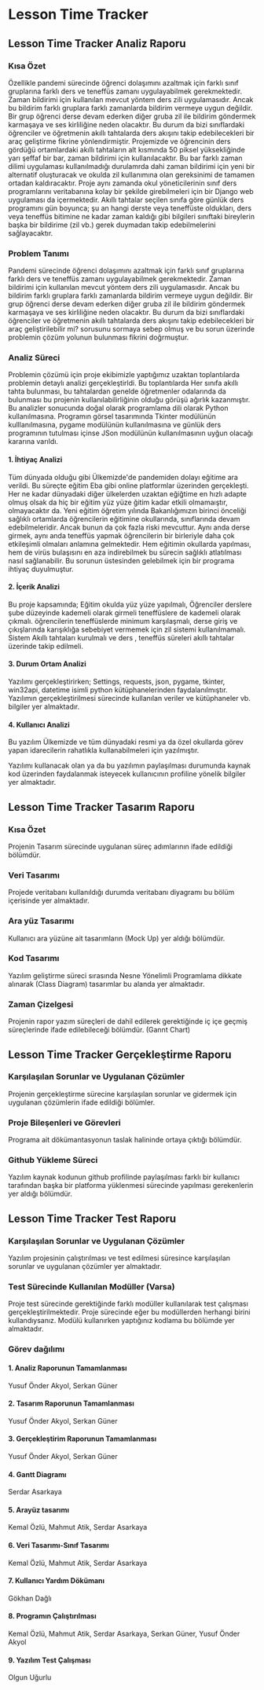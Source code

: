 # Lesson Time Tracker

## Lesson Time Tracker Analiz Raporu
### Kısa Özet
Özellikle pandemi sürecinde öğrenci dolaşımını azaltmak için farklı sınıf gruplarına farklı ders ve teneffüs zamanı uygulayabilmek gerekmektedir. Zaman bildirimi için kullanılan mevcut yöntem ders zili uygulamasıdır. Ancak bu bildirim farklı gruplara farklı zamanlarda bildirim vermeye uygun değildir. Bir grup öğrenci derse devam ederken diğer gruba zil ile bildirim göndermek karmaşaya ve ses kirliliğine neden olacaktır. Bu durum da bizi sınıflardaki öğrenciler ve öğretmenin akıllı tahtalarda ders akışını takip edebilecekleri bir araç geliştirme fikrine yönlendirmiştir. Projemizde ve öğrencinin ders gördüğü ortamlardaki akıllı tahtaların alt kısmında 50 piksel yüksekliğinde yarı şeffaf bir bar, zaman bildirimi için kullanılacaktır. Bu bar farklı zaman dilimi uygulaması kullanılmadığı durulamrda dahi zaman bildirimi için yeni bir alternatif oluşturacak ve okulda zil kullanımına olan gereksinimi de tamamen ortadan kaldıracaktır. Proje aynı zamanda okul yöneticilerinin sınıf ders programlarını veritabanına kolay bir şekilde girebilmeleri için bir Django web uygulaması da içermektedir. Akıllı tahtalar seçilen sınıfa göre günlük ders programını gün boyunca; şu an hangi derste veya teneffüste oldukları, ders veya teneffüs bitimine ne kadar zaman kaldığı gibi bilgileri sınıftaki bireylerin başka bir bildirime (zil vb.) gerek duymadan takip edebilmelerini sağlayacaktır.
### Problem Tanımı
Pandemi sürecinde öğrenci dolaşımını azaltmak için farklı sınıf gruplarına farklı ders ve teneffüs zamanı uygulayabilmek gerekmektedir. Zaman bildirimi için kullanılan mevcut yöntem ders zili uygulamasıdır. Ancak bu bildirim farklı gruplara farklı zamanlarda bildirim vermeye uygun değildir. Bir grup öğrenci derse devam ederken diğer gruba zil ile bildirim göndermek karmaşaya ve ses kirliliğine neden olacaktır. Bu durum da bizi sınıflardaki öğrenciler ve öğretmenin akıllı tahtalarda ders akışını takip edebilecekleri bir araç geliştirilebilir mi? sorusunu sormaya sebep olmuş ve bu sorun üzerinde problemin çözüm yolunun bulunması fikrini doğrmuştur.
### Analiz Süreci
Problemin çözümü için proje ekibimizle yaptığımız uzaktan toplantılarda problemin detaylı analizi gerçekleştirldi. Bu toplantılarda Her sınıfa akıllı tahta bulunması, bu tahtalardan genelde öğretmenler odalarında da bulunması bu projenin kullanılabilirliğinin olduğu görüşü ağırlık kazanmıştır. Bu analizler sonucunda doğal olarak  programlama dili olarak Python kullanılmasına. Programın görsel tasarımında Tkinter modülünün kulllanılmasına,  pygame modülünün kullanılmasına ve günlük ders programının tutulması içinse JSon modülünün kullanılmasının uyğun olacağı kararına varıldı.
#### 1. İhtiyaç Analizi
Tüm dünyada olduğu gibi Ülkemizde'de pandemiden dolayı eğitime ara verildi. Bu süreçte eğitim Eba gibi online platformlar üzerinden gerçekleşti. Her ne kadar dünyadaki diğer ülkelerden uzaktan eğiğtime en hızlı adapte olmuş olsak da hiç bir eğitim yüz yüze ğitim kadar etkili olmamaıştır, olmayacaktır da. Yeni eğitim öğretim yılında Bakanlığımızın birinci önceliği sağlıklı ortamlarda öğrencilerin eğitimine okullarında, sınıflarında devam edebilmeleridir. Ancak bunun da çok fazla riski mevcuttur. Aynı anda derse girmek, aynı anda teneffüs yapmak öğrencilerin bir birleriyle daha çok etkileşimli olmaları anlamına gelmektedir. Hem eğitimin okullarda yapılması, hem de virüs bulaşısını en aza indirebilmek bu sürecin sağlıklı atlatılması nasıl sağlanabilir. Bu sorunun üstesinden gelebilmek için bir programa ihtiyaç duyulmuştur.

 
#### 2. İçerik Analizi 
 Bu proje kapsamında; Eğitim okulda yüz yüze yapılmalı, Öğrenciler derslere şube düzeyinde kademeli olarak  girmeli teneffüslere de kademeli olarak çıkmalı. öğrencilerin teneffüslerde minimum karşılaşmalı, derse giriş ve çıkışlarında karışıklığa sebebiyet vermemek için zil sistemi kullanılmamalı. Sistem Akıllı tahtaları kurulmalı ve ders , teneffüs süreleri akıllı tahtalar üzerinde takip edilmeli.

#### 3. Durum Ortam Analizi
Yazılımı gerçekleştirirken;
 Settings,
 requests,
 json,
 pygame,
 tkinter,
 win32api,
 datetime isimli python kütüphanelerinden faydalanılmıştır.
Yazılımın gerçekleştirilmesi sürecinde kullanılan veriler ve kütüphaneler vb. bilgiler yer almaktadır. 
#### 4. Kullanıcı Analizi 
Bu yazılım Ülkemizde ve tüm dünyadaki resmi ya da özel okullarda görev yapan idarecilerin rahatlıkla kullanabilmeleri için yazılmıştır.

Yazılımı kullanacak olan ya da bu yazılımın paylaşılması durumunda kaynak kod üzerinden faydalanmak isteyecek kullanıcının profiline yönelik bilgiler yer almaktadır.

## Lesson Time Tracker Tasarım Raporu
### Kısa Özet
Projenin Tasarım sürecinde uygulanan süreç adımlarının ifade edildiği bölümdür. 
### Veri Tasarımı
Projede veritabanı kullanıldığı durumda veritabanı diyagramı bu bölüm içerisinde yer almaktadır. 
### Ara yüz Tasarımı
Kullanıcı ara yüzüne ait tasarımların (Mock Up) yer aldığı bölümdür. 
### Kod Tasarımı
Yazılım geliştirme süreci sırasında Nesne Yönelimli Programlama dikkate alınarak (Class Diagram) tasarımlar bu alanda yer almaktadır. 
### Zaman Çizelgesi
Projenin rapor yazım süreçleri de dahil edilerek gerektiğinde iç içe geçmiş süreçlerinde ifade edilebileceği bölümdür. (Gannt Chart)
 
## Lesson Time Tracker Gerçekleştirme Raporu
### Karşılaşılan Sorunlar ve Uygulanan Çözümler
Projenin gerçekleştirme sürecine karşılaşılan sorunlar ve gidermek için uygulanan çözümlerin ifade edildiği bölümler. 
### Proje Bileşenleri ve Görevleri
Programa ait dökümantasyonun taslak halininde ortaya çıktığı bölümdür. 
### Github Yükleme Süreci
Yazılım kaynak kodunun github profilinde paylaşılması farklı bir kullanıcı tarafından başka bir platforma yüklenmesi sürecinde yapılması gerekenlerin yer aldığı bölümdür. 

## Lesson Time Tracker Test Raporu
### Karşılaşılan Sorunlar ve Uygulanan Çözümler
Yazılım projesinin çalıştırılması ve test edilmesi süresince karşılaşılan sorunlar ve uygulanan çözümler yer almaktadır. 
### Test Sürecinde Kullanılan Modüller (Varsa) 
Proje test sürecinde gerektiğinde farklı modüller kullanılarak test çalışması gerçekleştirilmektedir. Proje sürecinde eğer bu modüllerden herhangi birini kullandıysanız. Modülü kullanırken yaptığınız kodlama bu bölümde yer almaktadır. 
 
### Görev dağılımı
#### 1.	Analiz Raporunun Tamamlanması
Yusuf Önder Akyol, Serkan Güner				
#### 2.	Tasarım Raporunun Tamamlanması
Yusuf Önder Akyol, Serkan Güner				
#### 3.	Gerçekleştirim Raporunun Tamamlanması
Yusuf Önder Akyol, Serkan Güner				
#### 4.	Gantt Diagramı
Serdar Asarkaya				
#### 5.	Arayüz tasarımı
Kemal Özlü, Mahmut Atik, Serdar Asarkaya				
#### 6.	Veri Tasarımı-Sınıf Tasarımı
Kemal Özlü, Mahmut Atik, Serdar Asarkaya				
#### 7.	Kullanıcı Yardım Dökümanı
Gökhan Dağlı				
#### 8. Programın Çalıştırılması
Kemal Özlü, Mahmut Atik, Serdar Asarkaya, Serkan Güner, Yusuf Önder Akyol				
#### 9. Yazılım Test Çalışması
Olgun Uğurlu				


